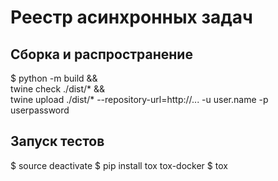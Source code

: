 # Реестр асинхронных задач

## Сборка и распространение
$ python -m build && \
  twine check ./dist/* && \
  twine upload ./dist/* --repository-url=http://... -u user.name -p userpassword

## Запуск тестов
$ source deactivate
$ pip install tox tox-docker
$ tox
